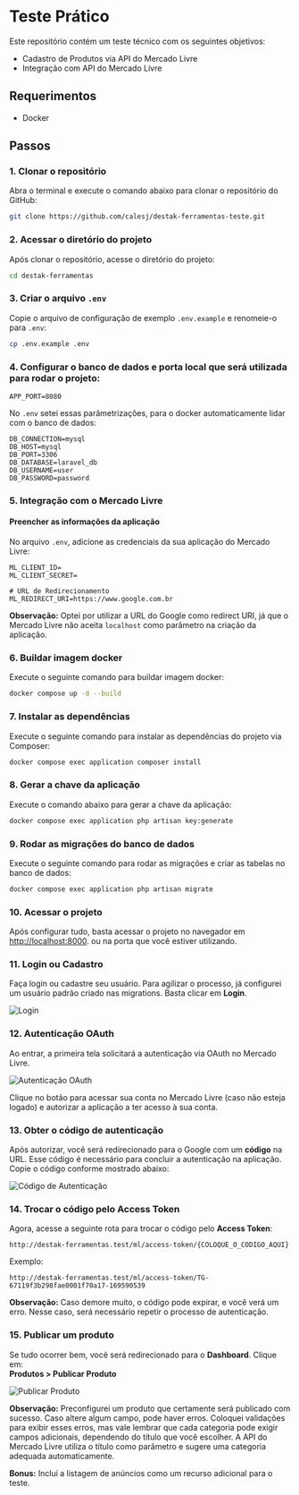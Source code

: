
# Teste Prático

Este repositório contém um teste técnico com os seguintes objetivos:

- Cadastro de Produtos via API do Mercado Livre
- Integração com API do Mercado Livre

## Requerimentos
- Docker
  
## Passos

### 1. Clonar o repositório

Abra o terminal e execute o comando abaixo para clonar o repositório do GitHub:  
```bash
git clone https://github.com/calesj/destak-ferramentas-teste.git
```

### 2. Acessar o diretório do projeto

Após clonar o repositório, acesse o diretório do projeto:  
```bash
cd destak-ferramentas
```

### 3. Criar o arquivo `.env`

Copie o arquivo de configuração de exemplo `.env.example` e renomeie-o para `.env`:  
```bash
cp .env.example .env
```

### 4. Configurar o banco de dados e porta local que será utilizada para rodar o projeto:
```env (Coloque uma porta que não esteja sendo utilizada) caso contrário dará erro
APP_PORT=8080
```
No `.env` setei essas parâmetrizações, para o docker automaticamente lidar com o banco de dados:

```env
DB_CONNECTION=mysql
DB_HOST=mysql
DB_PORT=3306
DB_DATABASE=laravel_db
DB_USERNAME=user
DB_PASSWORD=password
```

### 5. Integração com o Mercado Livre

#### Preencher as informações da aplicação

No arquivo `.env`, adicione as credenciais da sua aplicação do Mercado Livre:

```env
ML_CLIENT_ID=
ML_CLIENT_SECRET=

# URL de Redirecionamento
ML_REDIRECT_URI=https://www.google.com.br
```

**Observação:** Optei por utilizar a URL do Google como redirect URI, já que o Mercado Livre não aceita `localhost` como parâmetro na criação da aplicação.

### 6. Buildar imagem docker

Execute o seguinte comando para buildar imagem docker:  
```bash
docker compose up -d --build
```

### 7. Instalar as dependências

Execute o seguinte comando para instalar as dependências do projeto via Composer:  
```bash
docker compose exec application composer install
```

### 8. Gerar a chave da aplicação

Execute o comando abaixo para gerar a chave da aplicação:  
```bash
docker compose exec application php artisan key:generate
```

### 9. Rodar as migrações do banco de dados

Execute o seguinte comando para rodar as migrações e criar as tabelas no banco de dados:  
```bash
docker compose exec application php artisan migrate
```

### 10. Acessar o projeto

Após configurar tudo, basta acessar o projeto no navegador em [http://localhost:8000](http://127.0.0.1:8000/). ou na porta que você estiver utilizando.

### 11. Login ou Cadastro

Faça login ou cadastre seu usuário. Para agilizar o processo, já configurei um usuário padrão criado nas migrations. Basta clicar em **Login**.

![Login](https://github.com/user-attachments/assets/b15eee4d-920e-4126-8500-8a6585bebc30)

### 12. Autenticação OAuth

Ao entrar, a primeira tela solicitará a autenticação via OAuth no Mercado Livre.

![Autenticação OAuth](https://github.com/user-attachments/assets/8a87f1d4-ebdd-405b-b13c-38e5804e29cd)

Clique no botão para acessar sua conta no Mercado Livre (caso não esteja logado) e autorizar a aplicação a ter acesso à sua conta.

### 13. Obter o código de autenticação

Após autorizar, você será redirecionado para o Google com um **código** na URL. Esse código é necessário para concluir a autenticação na aplicação. Copie o código conforme mostrado abaixo:

![Código de Autenticação](https://github.com/user-attachments/assets/7e70bd34-515a-4c99-abc2-0ffbda6b3e6a)

### 14. Trocar o código pelo Access Token

Agora, acesse a seguinte rota para trocar o código pelo **Access Token**:  
```http
http://destak-ferramentas.test/ml/access-token/{COLOQUE_O_CODIGO_AQUI}
```

Exemplo:  
```http
http://destak-ferramentas.test/ml/access-token/TG-67119f3b298fae0001f70a17-169590539
```

**Observação:** Caso demore muito, o código pode expirar, e você verá um erro. Nesse caso, será necessário repetir o processo de autenticação.

### 15. Publicar um produto

Se tudo ocorrer bem, você será redirecionado para o **Dashboard**. Clique em:  
**Produtos > Publicar Produto**

![Publicar Produto](https://github.com/user-attachments/assets/a71383bf-7e0f-4ed0-9d8c-fbdcd44a4265)

**Observação:** Preconfigurei um produto que certamente será publicado com sucesso. Caso altere algum campo, pode haver erros. Coloquei validações para exibir esses erros, mas vale lembrar que cada categoria pode exigir campos adicionais, dependendo do título que você escolher. A API do Mercado Livre utiliza o título como parâmetro e sugere uma categoria adequada automaticamente.

**Bonus:** Incluí a listagem de anúncios como um recurso adicional para o teste.

